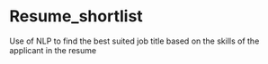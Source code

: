# Resume_shortlist
Use of NLP to find the best suited job title based on the skills of the applicant in the resume
